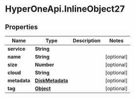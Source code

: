 # HyperOneApi.InlineObject27

## Properties
Name | Type | Description | Notes
------------ | ------------- | ------------- | -------------
**service** | **String** |  | 
**name** | **String** |  | [optional] 
**size** | **Number** |  | [optional] 
**cloud** | **String** |  | [optional] 
**metadata** | [**DiskMetadata**](DiskMetadata.md) |  | [optional] 
**tag** | [**Object**](.md) |  | [optional] 


